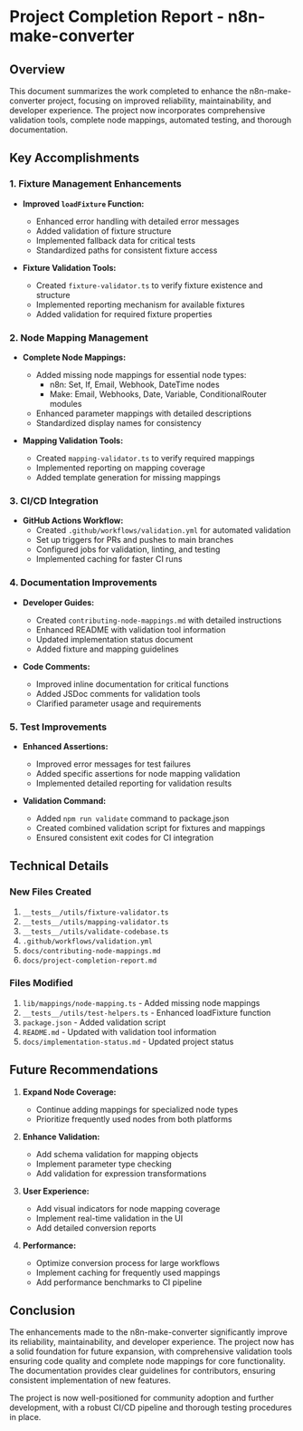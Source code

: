 # Project Completion Report - n8n-make-converter

## Overview

This document summarizes the work completed to enhance the n8n-make-converter project, focusing on improved reliability, maintainability, and developer experience. The project now incorporates comprehensive validation tools, complete node mappings, automated testing, and thorough documentation.

## Key Accomplishments

### 1. Fixture Management Enhancements

- **Improved `loadFixture` Function:**
  - Enhanced error handling with detailed error messages
  - Added validation of fixture structure
  - Implemented fallback data for critical tests
  - Standardized paths for consistent fixture access

- **Fixture Validation Tools:**
  - Created `fixture-validator.ts` to verify fixture existence and structure
  - Implemented reporting mechanism for available fixtures
  - Added validation for required fixture properties

### 2. Node Mapping Management

- **Complete Node Mappings:**
  - Added missing node mappings for essential node types:
    - n8n: Set, If, Email, Webhook, DateTime nodes
    - Make: Email, Webhooks, Date, Variable, ConditionalRouter modules
  - Enhanced parameter mappings with detailed descriptions
  - Standardized display names for consistency

- **Mapping Validation Tools:**
  - Created `mapping-validator.ts` to verify required mappings
  - Implemented reporting on mapping coverage
  - Added template generation for missing mappings

### 3. CI/CD Integration

- **GitHub Actions Workflow:**
  - Created `.github/workflows/validation.yml` for automated validation
  - Set up triggers for PRs and pushes to main branches
  - Configured jobs for validation, linting, and testing
  - Implemented caching for faster CI runs

### 4. Documentation Improvements

- **Developer Guides:**
  - Created `contributing-node-mappings.md` with detailed instructions
  - Enhanced README with validation tool information
  - Updated implementation status document
  - Added fixture and mapping guidelines

- **Code Comments:**
  - Improved inline documentation for critical functions
  - Added JSDoc comments for validation tools
  - Clarified parameter usage and requirements

### 5. Test Improvements

- **Enhanced Assertions:**
  - Improved error messages for test failures
  - Added specific assertions for node mapping validation
  - Implemented detailed reporting for validation results

- **Validation Command:**
  - Added `npm run validate` command to package.json
  - Created combined validation script for fixtures and mappings
  - Ensured consistent exit codes for CI integration

## Technical Details

### New Files Created

1. `__tests__/utils/fixture-validator.ts`
2. `__tests__/utils/mapping-validator.ts`
3. `__tests__/utils/validate-codebase.ts`
4. `.github/workflows/validation.yml`
5. `docs/contributing-node-mappings.md`
6. `docs/project-completion-report.md`

### Files Modified

1. `lib/mappings/node-mapping.ts` - Added missing node mappings
2. `__tests__/utils/test-helpers.ts` - Enhanced loadFixture function
3. `package.json` - Added validation script
4. `README.md` - Updated with validation tool information
5. `docs/implementation-status.md` - Updated project status

## Future Recommendations

1. **Expand Node Coverage:**
   - Continue adding mappings for specialized node types
   - Prioritize frequently used nodes from both platforms

2. **Enhance Validation:**
   - Add schema validation for mapping objects
   - Implement parameter type checking
   - Add validation for expression transformations

3. **User Experience:**
   - Add visual indicators for node mapping coverage
   - Implement real-time validation in the UI
   - Add detailed conversion reports

4. **Performance:**
   - Optimize conversion process for large workflows
   - Implement caching for frequently used mappings
   - Add performance benchmarks to CI pipeline

## Conclusion

The enhancements made to the n8n-make-converter significantly improve its reliability, maintainability, and developer experience. The project now has a solid foundation for future expansion, with comprehensive validation tools ensuring code quality and complete node mappings for core functionality. The documentation provides clear guidelines for contributors, ensuring consistent implementation of new features.

The project is now well-positioned for community adoption and further development, with a robust CI/CD pipeline and thorough testing procedures in place. 